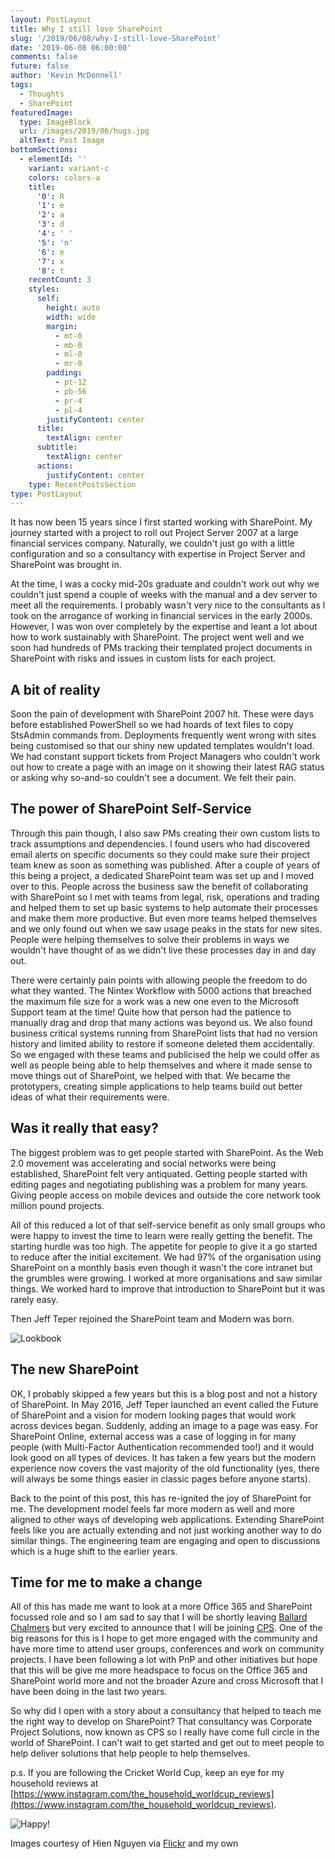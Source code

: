 ```yaml
---
layout: PostLayout
title: Why I still love SharePoint
slug: '/2019/06/08/why-I-still-love-SharePoint'
date: '2019-06-08 06:00:00'
comments: false
future: false
author: 'Kevin McDonnell'
tags:
  - Thoughts
  - SharePoint
featuredImage:
  type: ImageBlock
  url: /images/2019/06/hugs.jpg
  altText: Post Image
bottomSections:
  - elementId: ''
    variant: variant-c
    colors: colors-a
    title:
      '0': R
      '1': e
      '2': a
      '3': d
      '4': ' '
      '5': 'n'
      '6': e
      '7': x
      '8': t
    recentCount: 3
    styles:
      self:
        height: auto
        width: wide
        margin:
          - mt-0
          - mb-0
          - ml-0
          - mr-0
        padding:
          - pt-12
          - pb-56
          - pr-4
          - pl-4
        justifyContent: center
      title:
        textAlign: center
      subtitle:
        textAlign: center
      actions:
        justifyContent: center
    type: RecentPostsSection
type: PostLayout
---
```


It has now been 15 years since I first started working with SharePoint. My journey started with a project to roll out Project Server 2007 at a large financial services company. Naturally, we couldn't just go with a little configuration and so a consultancy with expertise in Project Server and SharePoint was brought in.

At the time, I was a cocky mid-20s graduate and couldn't work out why we couldn't just spend a couple of weeks with the manual and a dev server to meet all the requirements. I probably wasn't very nice to the consultants as l took on the arrogance of working in financial services in the early 2000s. However, I was won over completely by the expertise and leant a lot about how to work sustainably with SharePoint. The project went well and we soon had hundreds of PMs tracking their templated project documents in SharePoint with risks and issues in custom lists for each project.

## A bit of reality

Soon the pain of development with SharePoint 2007 hit. These were days before established PowerShell so we had hoards of text files to copy StsAdmin commands from. Deployments frequently went wrong with sites being customised so that our shiny new updated templates wouldn't load. We had constant support tickets from Project Managers who couldn't work out how to create a page with an image on it showing their latest RAG status or asking why so-and-so couldn't see a document. We felt their pain.

## The power of SharePoint Self-Service

Through this pain though, I also saw PMs creating their own custom lists to track assumptions and dependencies. l found users who had discovered email alerts on specific documents so they could make sure their project team knew as soon as something was published. After a couple of years of this being a project, a dedicated SharePoint team was set up and I moved over to this. People across the business saw the benefit of collaborating with SharePoint so l met with teams from legal, risk, operations and trading and helped them to set up basic systems to help automate their processes and make them more productive. But even more teams helped themselves and we only found out when we saw usage peaks in the stats for new sites. People were helping themselves to solve their problems in ways we wouldn't have thought of as we didn't live these processes day in and day out.

There were certainly pain points with allowing people the freedom to do what they wanted. The Nintex Workflow with 5000 actions that breached the maximum file size for a work was a new one even to the Microsoft Support team at the time! Quite how that person had the patience to manually drag and drop that many actions was beyond us. We also found business critical systems running from SharePoint lists that had no version history and limited ability to restore if someone deleted them accidentally. So we engaged with these teams and publicised the help we could offer as well as people being able to help themselves and where it made sense to move things out of SharePoint, we helped with that. We became the prototypers, creating simple applications to help teams build out better ideas of what their requirements were.

## Was it really that easy?

The biggest problem was to get people started with SharePoint. As the Web 2.0 movement was accelerating and social networks were being established, SharePoint felt very antiquated. Getting people started with editing pages and negotiating publishing was a problem for many years. Giving people access on mobile devices and outside the core network took million pound projects.

All of this reduced a lot of that self-service benefit as only small groups who were happy to invest the time to learn were really getting the benefit. The starting hurdle was too high. The appetite for people to give it a go started to reduce after the initial excitement. We had 97% of the organisation using SharePoint on a monthly basis even though it wasn't the core intranet but the grumbles were growing. I worked at more organisations and saw similar things. We worked hard to improve that introduction to SharePoint but it was rarely easy.

Then Jeff Teper rejoined the SharePoint team and Modern was born.

![Lookbook](/images/2018/12/building-blocks-hero-p-1080.jpeg)

## The new SharePoint

OK, I probably skipped a few years but this is a blog post and not a history of SharePoint. In May 2016, Jeff Teper launched an event called the Future of SharePoint and a vision for modern looking pages that would work across devices began. Suddenly, adding an image to a page was easy. For SharePoint Online, external access was a case of logging in for many people (with Multi-Factor Authentication recommended too!) and it would look good on all types of devices. It has taken a few years but the modern experience now covers the vast majority of the old functionality (yes, there will always be some things easier in classic pages before anyone starts).

Back to the point of this post, this has re-ignited the joy of SharePoint for me. The development model feels far more modern as well and more aligned to other ways of developing web applications. Extending SharePoint feels like you are actually extending and not just working another way to do similar things. The engineering team are engaging and open to discussions which is a huge shift to the earlier years.

## Time for me to make a change

All of this has made me want to look at a more Office 365 and SharePoint focussed role and so I am sad to say that I will be shortly leaving [Ballard Chalmers](https://ballardchalmers.com/) but very excited to announce that I will be joining [CPS](https://www.cps.co.uk/). One of the big reasons for this is I hope to get more engaged with the community and have more time to attend user groups, conferences and work on community projects. I have been following a lot with PnP and other initiatives but hope that this will be give me more headspace to focus on the Office 365 and SharePoint world more and not the broader Azure and cross Microsoft that I have been doing in the last two years.

So why did I open with a story about a consultancy that helped to teach me the right way to develop on SharePoint? That consultancy was Corporate Project Solutions, now known as CPS so I really have come full circle in the world of SharePoint. I can't wait to get started and get out to meet people to help deliver solutions that help people to help themselves.

p.s. If you are following the Cricket World Cup, keep an eye for my household reviews at [https://www.instagram.com/the_household_worldcup_reviews](https://www.instagram.com/the_household_worldcup_reviews).

![Happy!](/images/2019/06/happy.jpg)

Images courtesy of Hien Nguyen via [Flickr](https://flic.kr/p/62rJsK) and my own
